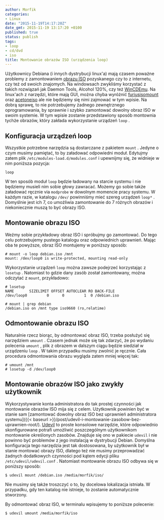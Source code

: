 ```yaml
---
author: Morfik
categories:
- Linux
date: "2015-11-19T14:17:20Z"
date_gmt: 2015-11-19 13:17:20 +0100
published: true
status: publish
tags:
- loop
- cd/dvd
- iso
title: Montowanie obrazów ISO (urządzenia loop)
---
```


Użytkownicy Debiana (i innych dystrybucji linux'a) mają czasem poważne problemy z zamontowaniem
[obrazu ISO](https://pl.wikipedia.org/wiki/ISO_%28obraz%29) pozyskanego czy to z internetu, czy też
od swoich znajomych. Na windowsach zwykliśmy korzystać z takich rozwiązań jak Daemon Tools, Alcohol
120%, czy też [WinCDEmu](http://wincdemu.sysprogs.org/). Na linux'ach z narzędzi, które mają GUI,
można chyba wyróżnić [furiusisomount](https://launchpad.net/furiusisomount) oraz
[acetoneiso](http://sourceforge.net/projects/acetoneiso/) ale nie będziemy się nimi zajmować w tym
wpisie. Na dobrą sprawę, to nie potrzebujemy żadnego zewnętrznego oprogramowania, by sprawnie i
szybko zamontować dowolny obraz ISO w swoim systemie. W tym wpisie zostanie przedstawiony sposób
montownia tychże obrazów, który zakłada wykorzystanie urządzeń `loop` .

<!--more-->
## Konfiguracja urządzeń loop

Wszystkie potrzebne narzędzia są dostarczane z pakietem `mount` . Jedyne o czym musimy pamiętać, to
by załadować odpowiedni moduł. Edytujmy zatem plik `/etc/modules-load.d/modules.conf` i upewnijmy
się, że widnieje w nim poniższa pozycja:

    loop

W ten sposób moduł `loop` będzie ładowany na starcie systemu i nie będziemy musieli nim sobie głowy
zawracać. Możemy go sobie także załadować ręcznie via `modprobe` w dowolnym momencie pracy systemu.
W każdym razie, w katalogu `/dev/` powinniśmy mieć szereg urządzeń `loop*` . Domyślnie jest ich 7,
co umożliwia zamontowanie do 7 różnych obrazów i niekoniecznie muszą to być obrazy ISO.

## Montowanie obrazu ISO

Weźmy sobie przykładowy obraz ISO i spróbujmy go zamontować. Do tego celu potrzebujemy pustego
katalogu oraz odpowiednich uprawnień. Mając oba te powyższe, obraz ISO montujemy w poniższy sposób:

    # mount -o loop debian.iso /mnt
    mount: /dev/loop0 is write-protected, mounting read-only

Wykorzystanie urządzeń `loop` można zawsze podejrzeć korzystając z `losetup` . Natomiast to gdzie
dany zasób został zamontowany, można odczytać z `mount`, przykładowo:

    # losetup
    NAME       SIZELIMIT OFFSET AUTOCLEAR RO BACK-FILE
    /dev/loop0         0      0         1  0 /debian.iso

    # mount | grep debian
    /debian.iso on /mnt type iso9660 (ro,relatime)

## Odmontowanie obrazu ISO

Naturalnie rzecz biorąc, by odmontować obraz ISO, trzeba posłużyć się narzędziem `umount` . Czasem
jednak może się tak zdarzyć, że po wydaniu polecenia `umount` , plik z obrazem w dalszym ciągu
będzie siedział w urządzeniu `loop` . W takim przypadku musimy zwolnić je ręcznie. Cała procedura
odmontowania obrazu wygląda zatem mniej więcej tak:

    # umount /mnt
    # losetup -d /dev/loop0

## Montowanie obrazów ISO jako zwykły użytkownik

Wykorzystywanie konta administratora do tak prostej czynności jak montowanie obrazów ISO mija się z
celem. Użytkownik powinien być w stanie sam [zamontować dowolny obraz ISO bez uprawnień
administratora systemu]({{< baseurl >}}/post/udevil-i-montowanie-zasobow-bez-uprawnien-root/).
[Udevil](https://ignorantguru.github.io/udevil/) to proste konsolowe narzędzie, które odpowiednio
skonfigurowane potrafi umożliwić poszczególnym użytkownikom montowanie określonych zasobów. Znajduje
się ono w pakiecie `udevil` i nie powinno być problemów z jego instalacją w dystrybucji Debian.
Domyślna konfiguracja tego narzędzia jest tak dostosowana, by użytkownik był w stanie montować
obrazy ISO, dlatego też nie musimy przeprowadzać żadnych dodatkowych czynności pod kątem edycji
pliku `/etc/udevil/udevil.conf` . Natomiast montowanie obrazu ISO odbywa się w poniższy sposób:

    $ udevil mount /debian.iso /media/morfik/iso/

Nie musimy się także troszczyć o to, by docelowa lokalizacja istniała. W przypadku, gdy ten katalog
nie istnieje, to zostanie automatycznie stworzony.

By odmontować obraz ISO, w terminalu wpisujemy to poniższe polecenie:

    $ udevil umount /media/morfik/iso
